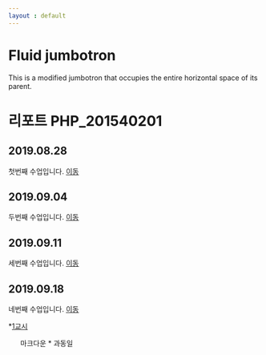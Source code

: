 ```yaml
---
layout : default
---
```


<div class="jumbotron jumbotron-fluid">
  <div class="container">
    <h1 class="display-4">Fluid jumbotron</h1>
    <p class="lead">This is a modified jumbotron that occupies the entire horizontal space of its parent.</p>
  </div>
</div>

# 리포트 PHP_201540201

## 2019.08.28
첫번째 수업입니다. [이동](./01)
## 2019.09.04
두번째 수업입니다. [이동](./02/lecture_02)
## 2019.09.11
세번째 수업입니다. [이동](03)
## 2019.09.18
네번째 수업입니다. [이동](04)

*[1교시](04/01)

<ul>
    <il> 마크다운 * 과동일</il>
</ul>